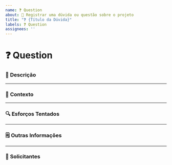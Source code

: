 ```yaml
---
name: ❓ Question  
about: 🧐 Registrar uma dúvida ou questão sobre o projeto  
title: "❓ {Título da Dúvida}"  
labels: ❓ Question
assignees: ''  
---
```


# ❓ Question

### 📝 **Descrição**
<!-- Forneça uma descrição clara e concisa da sua dúvida ou questão. -->
<!-- Exemplo:
"Como configurar a autenticação OAuth2 no sistema atual?" 
-->

---

### 📖 **Contexto**
<!-- Explique o contexto em que a dúvida surgiu (ex.: durante o desenvolvimento, ao ler a documentação, etc.). -->
<!-- Exemplo:
"Durante o desenvolvimento do módulo de login, encontrei dificuldades ao implementar o fluxo de autenticação OAuth2." 
-->

---

### 🔍 **Esforços Tentados**
<!-- Liste os esforços ou pesquisas que você já fez para tentar resolver essa questão. -->
<!-- Exemplo:
"Consultei a documentação oficial do OAuth2 e também pesquisei exemplos no Stack Overflow, mas não consegui encontrar algo específico para o framework usado." 
-->

---

### 🗒️ **Outras Informações**
<!-- Adicione qualquer outro detalhe ou referência que possa ser útil para quem for responder. -->
<!-- Exemplo:
"Estou utilizando Spring Security no backend e preciso de informações sobre a configuração de tokens." 
-->

---

### 👥 **Solicitantes**
<!-- Liste as pessoas ou equipes que estão solicitando uma resposta para essa dúvida. -->
<!-- Exemplo:
- Time de Desenvolvimento
- Equipe de Integração
-->
